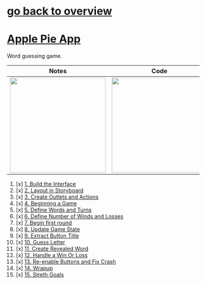# [go back to overview](https://github.com/c4arl0s#ios-apps-using-swiftuikit)

# [Apple Pie App](https://github.com/c4arl0s/ApplePieApp#guided-project--apple-pie)

Word guessing game.

| Notes                                                                                                                         | Code                                                                                                                          | Diagrams                                                                                                                      | xcodeproj                                                                                                                     |
|-------------------------------------------------------------------------------------------------------------------------------|-------------------------------------------------------------------------------------------------------------------------------|-------------------------------------------------------------------------------------------------------------------------------|-------------------------------------------------------------------------------------------------------------------------------|
| <img src="https://user-images.githubusercontent.com/24994818/124359005-a0b45300-dbe8-11eb-8c14-112d6d1d4828.png" width="250"> | <img src="https://user-images.githubusercontent.com/24994818/124358579-942efb00-dbe6-11eb-8683-6586b4e55631.png" width="250"> | <img src="https://user-images.githubusercontent.com/24994818/124359070-eb35cf80-dbe8-11eb-9f3a-21ad67d3363d.png" width="250"> | <img src="https://user-images.githubusercontent.com/24994818/124359095-0accf800-dbe9-11eb-9374-a90c493575d7.gif" width="250"> |

1. [x] [1. Build the Interface](https://github.com/c4arl0s/ApplePieApp#1-build-the-interface)
2. [x] [2. Layout in Storyboard](https://github.com/c4arl0s/ApplePieApp#2-layout-in-storyboard)
3. [x] [3. Create Outlets and Actions](https://github.com/c4arl0s/ApplePieApp#3-create-outlets-and-actions)
4. [x] [4. Beginning a Game](https://github.com/c4arl0s/ApplePieApp#4-beginning-a-game)
5. [x] [5. Define Words and Turns](https://github.com/c4arl0s/ApplePieApp#5-define-words-and-turns)
6. [x] [6. Define Number of Winds and Losses](https://github.com/c4arl0s/ApplePieApp#6-define-number-of-winds-and-losses)
7. [x] [7. Begin first round](https://github.com/c4arl0s/ApplePieApp#7-begin-first-round)
8. [x] [8. Update Game State](https://github.com/c4arl0s/ApplePieApp#8-update-game-state)
9. [x] [9. Extract Button Title](https://github.com/c4arl0s/ApplePieApp#9-extract-button-title)
10. [x] [10. Guess Letter](https://github.com/c4arl0s/ApplePieApp#10-guess-letter)
11. [x] [11. Create Revealed Word](https://github.com/c4arl0s/ApplePieApp#11-create-revealed-word)
12. [x] [12. Handle a Win Or Loss](https://github.com/c4arl0s/ApplePieApp#12-handle-a-win-or-loss)
13. [x] [13. Re-enable Buttons and Fix Crash](https://github.com/c4arl0s/ApplePieApp#13-re-enable-buttons-and-fix-crash)
14. [x] [14. Wrapup](https://github.com/c4arl0s/ApplePieApp#14-wrapup)
15. [x] [15. Streth Goals](https://github.com/c4arl0s/ApplePieApp#15-streth-goals)

